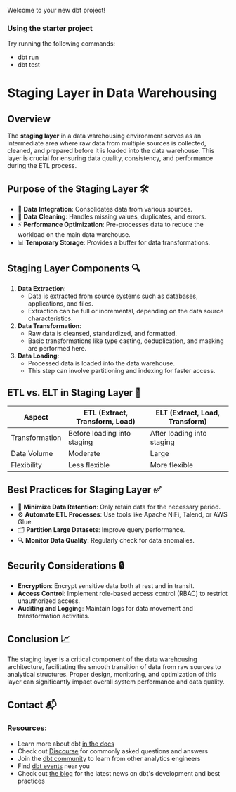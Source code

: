 Welcome to your new dbt project!

### Using the starter project

Try running the following commands:
- dbt run
- dbt test

# Staging Layer in Data Warehousing

## Overview
The **staging layer** in a data warehousing environment serves as an intermediate area where raw data from multiple sources is collected, cleaned, and prepared before it is loaded into the data warehouse. This layer is crucial for ensuring data quality, consistency, and performance during the ETL process.

## Purpose of the Staging Layer 🛠️
- 🚀 **Data Integration**: Consolidates data from various sources.
- 🧼 **Data Cleaning**: Handles missing values, duplicates, and errors.
- ⚡ **Performance Optimization**: Pre-processes data to reduce the workload on the main data warehouse.
- 📊 **Temporary Storage**: Provides a buffer for data transformations.

## Staging Layer Components 🔍
1. **Data Extraction**:
    - Data is extracted from source systems such as databases, applications, and files.
    - Extraction can be full or incremental, depending on the data source characteristics.
2. **Data Transformation**:
    - Raw data is cleansed, standardized, and formatted.
    - Basic transformations like type casting, deduplication, and masking are performed here.
3. **Data Loading**:
    - Processed data is loaded into the data warehouse.
    - This step can involve partitioning and indexing for faster access.

## ETL vs. ELT in Staging Layer 🔄
| Aspect | ETL (Extract, Transform, Load) | ELT (Extract, Load, Transform) |
|--------|-------------------------------|-------------------------------|
| Transformation | Before loading into staging | After loading into staging |
| Data Volume | Moderate | Large |
| Flexibility | Less flexible | More flexible |

## Best Practices for Staging Layer ✅
- 🛑 **Minimize Data Retention**: Only retain data for the necessary period.
- ⚙️ **Automate ETL Processes**: Use tools like Apache NiFi, Talend, or AWS Glue.
- 🗂️ **Partition Large Datasets**: Improve query performance.
- 🔍 **Monitor Data Quality**: Regularly check for data anomalies.

## Security Considerations 🔒
- **Encryption**: Encrypt sensitive data both at rest and in transit.
- **Access Control**: Implement role-based access control (RBAC) to restrict unauthorized access.
- **Auditing and Logging**: Maintain logs for data movement and transformation activities.

## Conclusion 📈
The staging layer is a critical component of the data warehousing architecture, facilitating the smooth transition of data from raw sources to analytical structures. Proper design, monitoring, and optimization of this layer can significantly impact overall system performance and data quality.

## Contact 📬

### Resources:
- Learn more about dbt [in the docs](https://docs.getdbt.com/docs/introduction)
- Check out [Discourse](https://discourse.getdbt.com/) for commonly asked questions and answers
- Join the [dbt community](https://getdbt.com/community) to learn from other analytics engineers
- Find [dbt events](https://events.getdbt.com) near you
- Check out [the blog](https://blog.getdbt.com/) for the latest news on dbt's development and best practices
